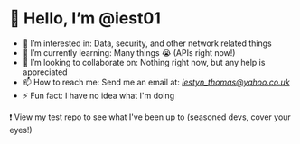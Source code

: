 # 👋 Hello, I’m @iest01
- 👀 I’m interested in: Data, security, and other network related things
- 🌱 I’m currently learning: Many things 😭 (APIs right now!)
- 💞️ I’m looking to collaborate on: Nothing right now, but any help is appreciated
- 📫 How to reach me: Send me an email at: *iestyn_thomas@yahoo.co.uk*
- ⚡ Fun fact: I have no idea what I'm doing

❗ View my test repo to see what I've been up to (seasoned devs, cover your eyes!)
<!---
iest01/iest01 is a ✨ special ✨ repository because its `README.md` (this file) appears on your GitHub profile.
You can click the Preview link to take a look at your changes.
--->

